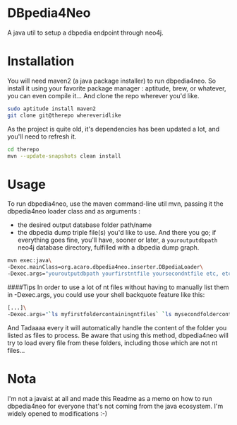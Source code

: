 DBpedia4Neo
===========
A java util to setup a dbpedia endpoint through neo4j.


Installation
============
You will need maven2 (a java package installer) to run dbpedia4neo. So install it using your
favorite package manager : aptitude, brew, or whatever, you can even compile it...
And clone the repo wherever you'd like.
```bash
sudo aptitude install maven2
git clone git@therepo whereveridlike
```

As the project is quite old, it's dependencies has been updated a lot,
and you'll need to refresh it.

```bash
cd therepo
mvn --update-snapshots clean install
```

Usage
=====

To run dbpedia4neo, use the maven command-line util mvn, passing it the dbpedia4neo loader class
and as arguments :
 - the desired output database folder path/name
 - the dbpedia dump triple file(s) you'd like to use.
And there you go; if everything goes fine,
you'll have, sooner or later, a `youroutputdbpath` neo4j database directory, fulfilled with a dbpedia dump graph.

```bash
mvn exec:java\
-Dexec.mainClass=org.acaro.dbpedia4neo.inserter.DBpediaLoader\
-Dexec.args="youroutputdbpath yourfirstntfile yoursecondntfile etc, etc..."
```

####Tips
In order to use a lot of nt files without having to manually list them in -Dexec.args,
you could use your shell backquote feature like this:
```bash
[...]\
-Dexec.args="`ls myfirstfoldercontainingntfiles` `ls mysecondfoldercontainingntfiles` etc, etc..."
```
And Tadaaaa every it will automatically handle the content of the folder you listed as files to process.
Be aware that using this method, dbpedia4neo will try to load every file from these folders,
including those which are not nt files...

Nota
====
I'm not a javaist at all and made this Readme as a memo on how to run dbpedia4neo for everyone that's
not coming from the java ecosystem. I'm widely opened to modifications :-)